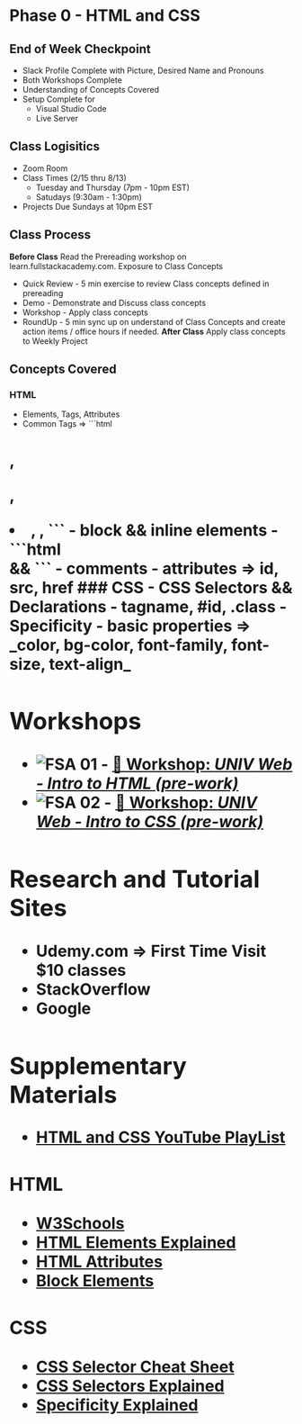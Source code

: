 # Phase 0 - HTML and CSS

## End of Week Checkpoint
- Slack Profile Complete with Picture, Desired Name and Pronouns  
- Both Workshops Complete 
- Understanding of Concepts Covered 
- Setup Complete for 
    - Visual Studio Code 
    - Live Server

## Class Logisitics 
- Zoom Room 
- Class Times (2/15 thru 8/13)
    - Tuesday and Thursday (7pm - 10pm EST)
    - Satudays (9:30am - 1:30pm)
- Projects Due Sundays at 10pm EST

## Class Process 
**Before Class** Read the Prereading workshop on learn.fullstackacademy.com. Exposure to Class Concepts
- Quick Review - 5 min exercise to review Class concepts defined in prereading 
- Demo - Demonstrate and Discuss class concepts 
- Workshop - Apply class concepts
- RoundUp - 5 min sync up on understand of Class Concepts and create action items / office hours if needed. 
**After Class** Apply class concepts to Weekly Project

## Concepts Covered
### HTML 
- Elements, Tags, Attributes
- Common Tags => ```html 
<h1>, <p>, <li>, <body>, <a>
```
- block && inline elements
- ```html<div> && <span>```
- comments
- attributes => id, src, href
### CSS 
- CSS Selectors && Declarations
- tagname, #id, .class
- Specificity 
- basic properties => _color, bg-color, font-family, font-size, text-align_

## Workshops 
- ![FSA](/logo.png) 01 - [🔬 Workshop: _UNIV Web - Intro to HTML (pre-work)_](https://learn.fullstackacademy.com/workshop/6092b0e20046390004991598/landing)
- ![FSA](/logo.png) 02 - [🔬 Workshop: _UNIV Web - Intro to CSS (pre-work)_](https://learn.fullstackacademy.com/workshop/6092b12800463900049915fc/landing)

## Research and Tutorial Sites 
- Udemy.com => First Time Visit $10 classes 
- StackOverflow 
- Google

## Supplementary Materials 
- [HTML and CSS YouTube PlayList](https://www.youtube.com/watch?v=pQN-pnXPaVg&list=PLuaHSLP5HvmN9bqB60LCANbaMCZX6alYh) 

### HTML
- [W3Schools](https://www.w3schools.com/html/html_elements.asp)
- [HTML Elements Explained](https://www.tutorialrepublic.com/html-tutorial/html-elements.php)
- [HTML Attributes](http://web.simmons.edu/~grovesd/comm244/notes/week2/html-attributes)
- [Block Elements](https://www.tutorialspoint.com/html/html_blocks.htm)

### CSS
- [CSS Selector Cheat Sheet](https://frontend30.com/css-selectors-cheatsheet/)
- [CSS Selectors Explained](https://www.w3schools.com/cssref/css_selectors.asp)
- [Specificity Explained](https://pawelgrzybek.com/css-specificity-explained/)